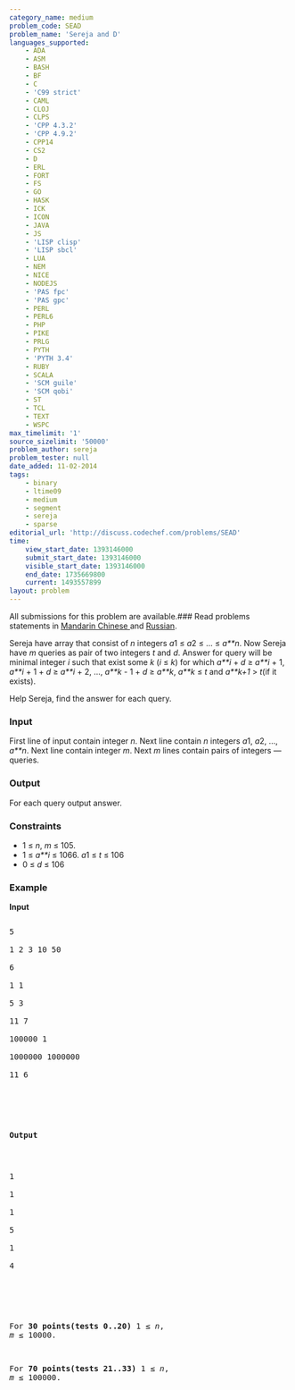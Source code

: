 ```yaml
---
category_name: medium
problem_code: SEAD
problem_name: 'Sereja and D'
languages_supported:
    - ADA
    - ASM
    - BASH
    - BF
    - C
    - 'C99 strict'
    - CAML
    - CLOJ
    - CLPS
    - 'CPP 4.3.2'
    - 'CPP 4.9.2'
    - CPP14
    - CS2
    - D
    - ERL
    - FORT
    - FS
    - GO
    - HASK
    - ICK
    - ICON
    - JAVA
    - JS
    - 'LISP clisp'
    - 'LISP sbcl'
    - LUA
    - NEM
    - NICE
    - NODEJS
    - 'PAS fpc'
    - 'PAS gpc'
    - PERL
    - PERL6
    - PHP
    - PIKE
    - PRLG
    - PYTH
    - 'PYTH 3.4'
    - RUBY
    - SCALA
    - 'SCM guile'
    - 'SCM qobi'
    - ST
    - TCL
    - TEXT
    - WSPC
max_timelimit: '1'
source_sizelimit: '50000'
problem_author: sereja
problem_tester: null
date_added: 11-02-2014
tags:
    - binary
    - ltime09
    - medium
    - segment
    - sereja
    - sparse
editorial_url: 'http://discuss.codechef.com/problems/SEAD'
time:
    view_start_date: 1393146000
    submit_start_date: 1393146000
    visible_start_date: 1393146000
    end_date: 1735669800
    current: 1493557899
layout: problem
---
```

All submissions for this problem are available.###  Read problems statements in [Mandarin Chinese ](http://www.codechef.com/download/translated/LTIME09/mandarin/SEAD.pdf) and [Russian](http://www.codechef.com/download/translated/LTIME09/russian/SEAD.pdf).

Sereja have array that consist of *n* integers *a*1 ≤ *a*2 ≤ ... ≤ *a**n*. Now Sereja have *m* queries as pair of two integers *t* and *d*. Answer for query will be minimal integer *i* such that exist some *k* (*i* ≤ *k*) for which *a**i* + *d* ≥ *a**i* + 1, *a**i* + 1 + *d* ≥ *a**i* + 2, ..., *a**k* - 1 + *d* ≥ *a**k*, *a**k* ≤ *t* and *a**k+1* > *t*(if it exists).

Help Sereja, find the answer for each query.



### Input





First line of input contain integer *n*. Next line contain *n* integers *a*1, *a*2, ..., *a**n*. Next line contain integer *m*. Next *m* lines contain pairs of integers — queries.

### Output





For each query output answer.

### Constraints

- 1 ≤ *n*, *m* ≤ 105.
- 1 ≤ *a**i* ≤ 1066. 
   *a*1 ≤ *t* ≤ 106
- 0 ≤ *d* ≤ 106

### Example

**Input**

<pre><pre class="content">5<br></br>1 2 3 10 50<br></br>6<br></br>1 1<br></br>5 3<br></br>11 7<br></br>100000 1<br></br>1000000 1000000<br></br>11 6<br></br>
</pre>
**Output**

<pre><pre class="content">1<br></br>1<br></br>1<br></br>5<br></br>1<br></br>4<br></br>
</pre>
For **30 points(tests 0..20)** 1 ≤ *n*, *m* ≤ 10000.

For **70 points(tests 21..33)** 1 ≤ *n*, *m* ≤ 100000.
